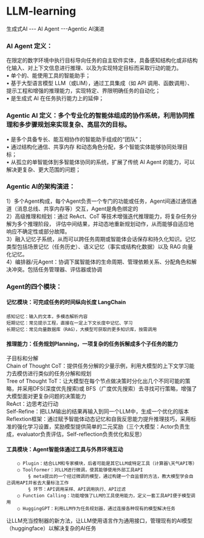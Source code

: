 # LLM-learning
生成式AI  --- AI Agent ---Agentic AI演进

### AI Agent 定义：
在限定的数字环境中执行目标导向任务的自主软件实体，具备感知结构化或非结构化输入、对上下文信息进行推理、以及为实现特定目标而采取行动的能力。  
  • 单个的、能使用工具的智能助手；  
  • 基于大型语言模型 LLM（或LIM），通过工具集成（如 API 调用、函数调用）、提示工程和增强的推理能力，实现特定、界限明确任务的自动化；  
  • 是生成式 AI 在任务执行能力上的延伸；
 
### Agentic AI 定义：多个专业化的智能体组成的协作系统，利用协同推理和多步骤规划来实现复杂、高层次的目标。  
• 是多个具备专长、能互相协作的智能助手组成的“团队”；  
• 通过结构化通信、共享内存 和动态角色分配，多个智能实体能够协同处理目标；  
• 从孤立的单智能体到多智能体协同的系统，扩展了传统 AI Agent 的能力，可以解决更复杂、更大范围的问题；

### Agentic AI的架构演进：  
1）多个Agent构成，每个Agent负责一个专门的功能或任务，Agent间通过通信通道（消息总线、共享内存等）交互，Agent是角色绑定的  
2）高级推理和规划：通过 ReAct、CoT 等技术增强迭代推理能力，将复杂任务分解为多个推理阶段， 评估中间结果，并动态地重新规划动作，从而能够自适应地响应不确定性或部分故障。  
3）融入记忆子系统，从而可以跨任务周期或智能体会话保存和持久化知识。记忆类型包括场景记忆（任务历史）、语义记忆（事实或结构化数据）以及 RAG 向量化记忆。  
4）编排器/元Agent：协调下属智能体的生命周期、管理依赖关系、分配角色和解决冲突。包括任务管理器、评估器或协调

### Agent的四个模块：  
#### 记忆模块：可完成任务的时间纵向长度 LangChain  
    感知记忆：输入的文本，多模态解析内容  
    短期记忆：常见提示工程，直接在一定上下文长度中记忆、学习  
    长期记忆：常见向量数据库（RAG），大模型可获取的更多知识库，按需调用

#### 推理能力：任务规划Planning，一项复杂的任务拆解成多个子任务的能力  
子目标和分解  
    Chain of Thought CoT：提供任务分解的少量示例，利用大模型的上下文学习能力去模仿进行类似的任务分解和规划  
    Tree of Thought ToT：让大模型在每个节点做决策时分化出几个不同可能的策略，并采用DFS(深度优先搜索)或 BFS（广度优先搜索）去寻找可行策略，增强了大模型面对更复杂问题的决策能力  
    ReAct：边思考边行动  
    Self-Refine：把LLM输出的结果再输入到同一个LLM中，生成一个优化的版本  
    Reflextion框架：通过赋予智能体动态记忆和自我反思能力提升推理技巧，采用标准的强化学习设置，奖励模型提供简单的二元奖励（三个大模型：Actor负责生成，evaluator负责评估，Self-reflection负责优化和反思）

#### 	工具模块：Agent智能体通过工具与外界环境互动
		○ Plugin：结合LLM和专家模块，后者可能是其它LLM或特定工具（计算器\天气API等）
		○ Toolformer：对LLM进行微调，使其能够使用外部工具API
			§ meta提出的一个经过微调的模型，通过构建一个自监督的方法，教大模型学会自己调用API并省去大量标注工作
			§ 环节：API调用采样、API调用执行、API过滤
		○ Function Calling：功能增强了LLM的工具使用能力，定义一套工具API便于模型调用
		○ HuggingGPT：利用LLM作为任务规划器，通过连接各种现有的模型解决任务  
  让LLM充当控制器的新方法，让LLM使用语言作为通用接口，管理现有的AI模型（huggingface）以解决复杂的AI任务
